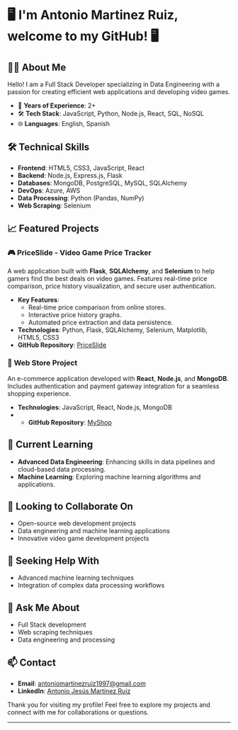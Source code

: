 # 🖥️ I'm Antonio Martinez Ruiz, welcome to my GitHub! 🖥️

## 👨‍💻 About Me

Hello! I am a Full Stack Developer specializing in Data Engineering with a passion for creating efficient web applications and developing video games.

- 🚀 **Years of Experience**: 2+
- 🛠 **Tech Stack**: JavaScript, Python, Node.js, React, SQL, NoSQL
- 🌐 **Languages**: English, Spanish

## 🛠 Technical Skills

- **Frontend**: HTML5, CSS3, JavaScript, React
- **Backend**: Node.js, Express.js, Flask
- **Databases**: MongoDB, PostgreSQL, MySQL, SQLAlchemy
- **DevOps**: Azure, AWS
- **Data Processing**: Python (Pandas, NumPy)
- **Web Scraping**: Selenium

## 📈 Featured Projects

### 🎮 **PriceSlide** - Video Game Price Tracker
A web application built with **Flask**, **SQLAlchemy**, and **Selenium** to help gamers find the best deals on video games. Features real-time price comparison, price history visualization, and secure user authentication. 

- **Key Features**:
  - Real-time price comparison from online stores.
  - Interactive price history graphs.
  - Automated price extraction and data persistence.
- **Technologies**: Python, Flask, SQLAlchemy, Selenium, Matplotlib, HTML5, CSS3
- **GitHub Repository**: [PriceSlide](https://github.com/Antoniomr97/PriceSlide)

### 🛒 **Web Store Project**
An e-commerce application developed with **React**, **Node.js**, and **MongoDB**. Includes authentication and payment gateway integration for a seamless shopping experience.

- **Technologies**: JavaScript, React, Node.js, MongoDB
- - **GitHub Repository**: [MyShop]((https://github.com/Antoniomr97/myShop))

## 🌱 Current Learning

- **Advanced Data Engineering**: Enhancing skills in data pipelines and cloud-based data processing.
- **Machine Learning**: Exploring machine learning algorithms and applications.

## 👯 Looking to Collaborate On

- Open-source web development projects
- Data engineering and machine learning applications
- Innovative video game development projects

## 🤔 Seeking Help With

- Advanced machine learning techniques
- Integration of complex data processing workflows

## 💬 Ask Me About

- Full Stack development
- Web scraping techniques
- Data engineering and processing

## 📫 Contact

- **Email**: antoniomartinezruiz1997@gmail.com
- **LinkedIn**: [Antonio Jesús Martínez Ruiz](https://www.linkedin.com/in/antonio-jesus-martinez-ruiz/)

Thank you for visiting my profile! Feel free to explore my projects and connect with me for collaborations or questions.

---
